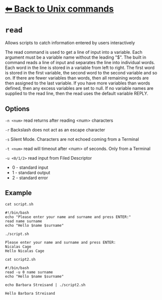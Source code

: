 # [⬅ Back	to Unix commands](unix.md)
# `read`
Allows scripts to catch information entered by users interactively

The read command is used to get a line of input into a variable. Each argument must be a variable name without the leading "$". The built in command reads a line of input and separates the line into individual words. Each word in the line is stored in a variable from left to right. The first word is stored in the first variable, the second word to the second variable and so on. If there are fewer variables than words, then all remaining words are then assigned to the last variable. If you have more variables than words defined, then any excess variables are set to null. If no variable names are supplied to the read line, then the read uses the default variable REPLY.

## Options
`-n <num>`	read returns after reading &lt;num&gt; characters

`-r`	Backslash does not act as an escape character

`-s`	Silent Mode. Characters are not echoed coming from a Terminal

`-t <num>`	read will timeout after &lt;num&gt; of seconds. Only from a Terminal

`-u <0/1/2>` read input from Filed Descriptor
- 0 - standard input
- 1 - standard output
- 2 - standard error

## Example
`cat script.sh`
```shell
#!/bin/bash
echo "Please enter your name and surname and press ENTER:"
read name surname
echo "Hello $name $surname"
```

`./script.sh`
```
Please enter your name and surname and press ENTER:
Nicalas Cage
Hello Nicalas Cage
```

`cat script2.sh`
```shell
#!/bin/bash
read -u 0 name surname
echo "Hello $name $surname"
```

`echo Barbara Streisand | ./script2.sh`
```
Hello Barbara Streisand
```
